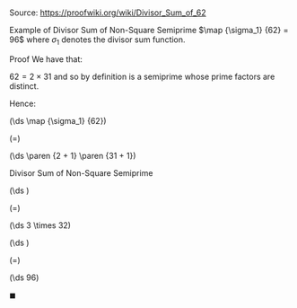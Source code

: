 # 

Source: https://proofwiki.org/wiki/Divisor_Sum_of_62

Example of Divisor Sum of Non-Square Semiprime
$\map {\sigma_1} {62} = 96$
where $\sigma_1$ denotes the divisor sum function.


Proof
We have that:

$62 = 2 \times 31$
and so by definition is a semiprime whose prime factors are distinct.

Hence:














\(\ds \map {\sigma_1} {62}\)

\(=\)







\(\ds \paren {2 + 1} \paren {31 + 1}\)





Divisor Sum of Non-Square Semiprime














\(\ds \)

\(=\)







\(\ds 3 \times 32\)




















\(\ds \)

\(=\)







\(\ds 96\)









$\blacksquare$






